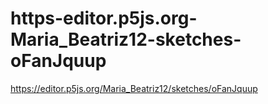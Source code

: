 # https-editor.p5js.org-Maria_Beatriz12-sketches-oFanJquup
https://editor.p5js.org/Maria_Beatriz12/sketches/oFanJquup
